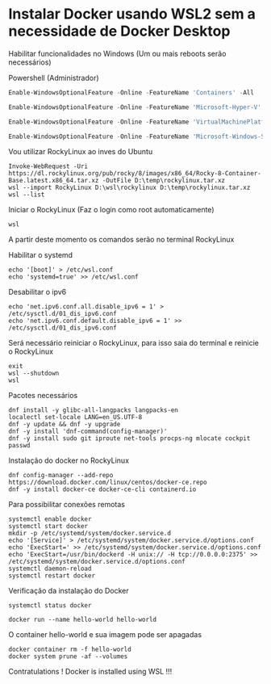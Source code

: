 # Instalar Docker usando WSL2 sem a necessidade de Docker Desktop

Habilitar funcionalidades no Windows (Um ou mais reboots serão necessários)

Powershell (Administrador)

```powershell
Enable-WindowsOptionalFeature -Online -FeatureName 'Containers' -All
```
```powershell
Enable-WindowsOptionalFeature -Online -FeatureName 'Microsoft-Hyper-V' -All
```
```powershell
Enable-WindowsOptionalFeature -Online -FeatureName 'VirtualMachinePlatform' -All
```
```powershell
Enable-WindowsOptionalFeature -Online -FeatureName 'Microsoft-Windows-Subsystem-Linux' -All
```


Vou utilizar RockyLinux ao inves do Ubuntu
```
Invoke-WebRequest -Uri https://dl.rockylinux.org/pub/rocky/8/images/x86_64/Rocky-8-Container-Base.latest.x86_64.tar.xz -OutFile D:\temp\rockylinux.tar.xz
wsl --import RockyLinux D:\wsl\rockylinux D:\temp\rockylinux.tar.xz
wsl --list
```

Iniciar o RockyLinux (Faz o login como root automaticamente)

```
wsl
```
A partir deste momento os comandos serão no terminal RockyLinux

Habilitar o systemd
```
echo '[boot]' > /etc/wsl.conf
echo 'systemd=true' >> /etc/wsl.conf
```
Desabilitar o ipv6
```
echo 'net.ipv6.conf.all.disable_ipv6 = 1' > /etc/sysctl.d/01_dis_ipv6.conf
echo 'net.ipv6.conf.default.disable_ipv6 = 1' >> /etc/sysctl.d/01_dis_ipv6.conf
```

Será necessário reiniciar o RockyLinux, para isso saia do terminal e reinicie o RockyLinux
```
exit
wsl --shutdown
wsl
```
Pacotes necessários

```
dnf install -y glibc-all-langpacks langpacks-en
localectl set-locale LANG=en_US.UTF-8
dnf -y update && dnf -y upgrade
dnf -y install 'dnf-command(config-manager)'
dnf -y install sudo git iproute net-tools procps-ng mlocate cockpit passwd
```
Instalação do docker no RockyLinux
```
dnf config-manager --add-repo https://download.docker.com/linux/centos/docker-ce.repo
dnf -y install docker-ce docker-ce-cli containerd.io
```
Para possibilitar conexões remotas
```
systemctl enable docker
systemctl start docker
mkdir -p /etc/systemd/system/docker.service.d
echo '[Service]' > /etc/systemd/system/docker.service.d/options.conf
echo 'ExecStart=' >> /etc/systemd/system/docker.service.d/options.conf
echo 'ExecStart=/usr/bin/dockerd -H unix:// -H tcp://0.0.0.0:2375' >> /etc/systemd/system/docker.service.d/options.conf
systemctl daemon-reload
systemctl restart docker
```

Verificação da instalação do Docker
```
systemctl status docker
```
```
docker run --name hello-world hello-world
```

O container hello-world e sua imagem pode ser apagadas
```
docker container rm -f hello-world
docker system prune -af --volumes
```

Contratulations ! Docker is installed using WSL !!!



